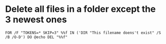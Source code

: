 # Delete all files in a folder except the 3 newest ones
```batch
FOR /F "TOKENS=* SKIP=3" %%f IN ('DIR "This filename doens't exist" /S /B /O-D') DO @echo DEL "%%f"
```
